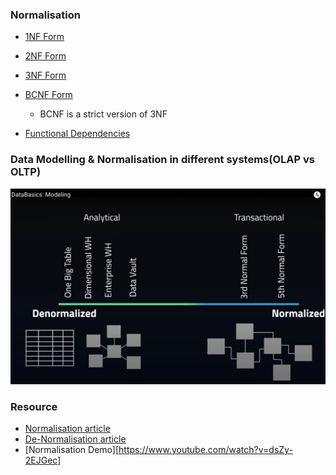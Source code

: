 ### Normalisation
- [1NF Form](https://www.geeksforgeeks.org/first-normal-form-1nf/)
- [2NF Form](https://www.geeksforgeeks.org/second-normal-form-2nf/?ref=lbp)
- [3NF Form](https://www.geeksforgeeks.org/third-normal-form-3nf/)
- [BCNF Form](https://www.geeksforgeeks.org/boyce-codd-normal-form-bcnf/?ref=lbp)
  - BCNF is a strict version of 3NF


- [Functional Dependencies](https://www.geeksforgeeks.org/types-of-functional-dependencies-in-dbms/)


### Data Modelling & Normalisation in different systems(OLAP vs OLTP)
![](../../../Images/normalisation_in_olap_vs_oltp.png)


### Resource 
- [Normalisation article](https://dataengineering.wiki/Concepts/Normalization)
- [De-Normalisation article](https://dataengineering.wiki/Concepts/Denormalization)
- [Normalisation Demo][https://www.youtube.com/watch?v=dsZy-2EJGec]